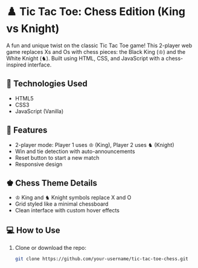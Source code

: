 # ♟️ Tic Tac Toe: Chess Edition (King vs Knight)

A fun and unique twist on the classic Tic Tac Toe game! This 2-player web game replaces Xs and Os with chess pieces: the Black King (♔) and the White Knight (♞). Built using HTML, CSS, and JavaScript with a chess-inspired interface.



## 🔧 Technologies Used

- HTML5
- CSS3
- JavaScript (Vanilla)



## 🚀 Features

- 2-player mode: Player 1 uses ♔ (King), Player 2 uses ♞ (Knight)
- Win and tie detection with auto-announcements
- Reset button to start a new match
- Responsive design



## ♚ Chess Theme Details

- ♔ King and ♞ Knight symbols replace X and O
- Grid styled like a minimal chessboard
- Clean interface with custom hover effects



## 💻 How to Use

1. Clone or download the repo:
   ```bash
   git clone https://github.com/your-username/tic-tac-toe-chess.git
